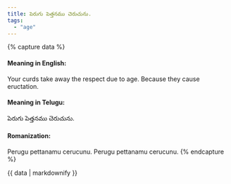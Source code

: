 ```yaml
---
title: పెరుగు పెత్తనము చెరుచును.
tags:
  - "age"
---
```


{% capture data %}
#### Meaning in English:
Your curds take away the respect due to age.
Because they cause eructation.

#### Meaning in Telugu:
పెరుగు పెత్తనము చెరుచును.

#### Romanization:
Perugu pettanamu cerucunu.
Perugu pettanamu cerucunu.
{% endcapture %}

{{ data | markdownify }}

